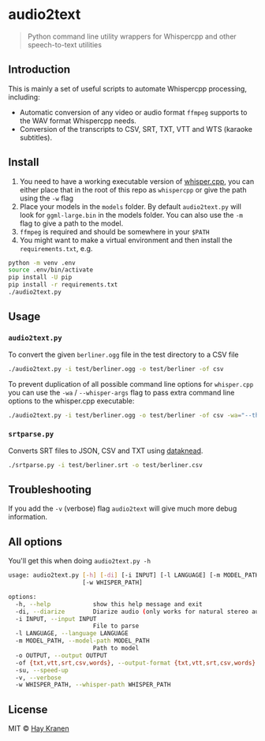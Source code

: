 # audio2text
> Python command line utility wrappers for Whispercpp and other speech-to-text utilities

## Introduction
This is mainly a set of useful scripts to automate Whispercpp processing, including:
* Automatic conversion of any video or audio format `ffmpeg` supports to the WAV format Whispercpp needs.
* Conversion of the transcripts to CSV, SRT, TXT, VTT and WTS (karaoke subtitles).

## Install
1. You need to have a working executable version of [whisper.cpp](https://github.com/ggerganov/whisper.cpp),
   you can either place that in the root of this repo as `whispercpp` or give the
   path using the `-w` flag
2. Place your models in the `models` folder. By default `audio2text.py` will
   look for `ggml-large.bin` in the models folder. You can also use the `-m` flag to give a path to the model.
3. `ffmpeg` is required and should be somewhere in your `$PATH`
4. You might want to make a virtual environment and then install the `requirements.txt`, e.g.

```bash
python -m venv .env
source .env/bin/activate
pip install -U pip
pip install -r requirements.txt
./audio2text.py
```

## Usage

### `audio2text.py`
To convert the given `berliner.ogg` file in the test directory to a CSV file
```bash
./audio2text.py -i test/berliner.ogg -o test/berliner -of csv
```

To prevent duplication of all possible command line options for `whisper.cpp` you can use the `-wa` / `--whisper-args` flag to pass extra command line options to the whisper.cpp executable:

```bash
./audio2text.py -i test/berliner.ogg -o test/berliner -of csv -wa="--threads 8"
```

### `srtparse.py`
Converts SRT files to JSON, CSV and TXT using [dataknead](github.com/hay/dataknead).
```bash
./srtparse.py -i test/berliner.srt -o test/berliner.csv
```

## Troubleshooting
If you add the `-v` (verbose) flag `audio2text` will give much more debug information.

## All options
You'll get this when doing `audio2text.py -h`

```bash
usage: audio2text.py [-h] [-di] [-i INPUT] [-l LANGUAGE] [-m MODEL_PATH] [-o OUTPUT] [-of {txt,vtt,srt,csv,words}] [-su] [-v]
                     [-w WHISPER_PATH]

options:
  -h, --help            show this help message and exit
  -di, --diarize        Diarize audio (only works for natural stereo audio)
  -i INPUT, --input INPUT
                        File to parse
  -l LANGUAGE, --language LANGUAGE
  -m MODEL_PATH, --model-path MODEL_PATH
                        Path to model
  -o OUTPUT, --output OUTPUT
  -of {txt,vtt,srt,csv,words}, --output-format {txt,vtt,srt,csv,words}
  -su, --speed-up
  -v, --verbose
  -w WHISPER_PATH, --whisper-path WHISPER_PATH
 ```

## License
MIT &copy; [Hay Kranen](http://www.haykranen.nl)
